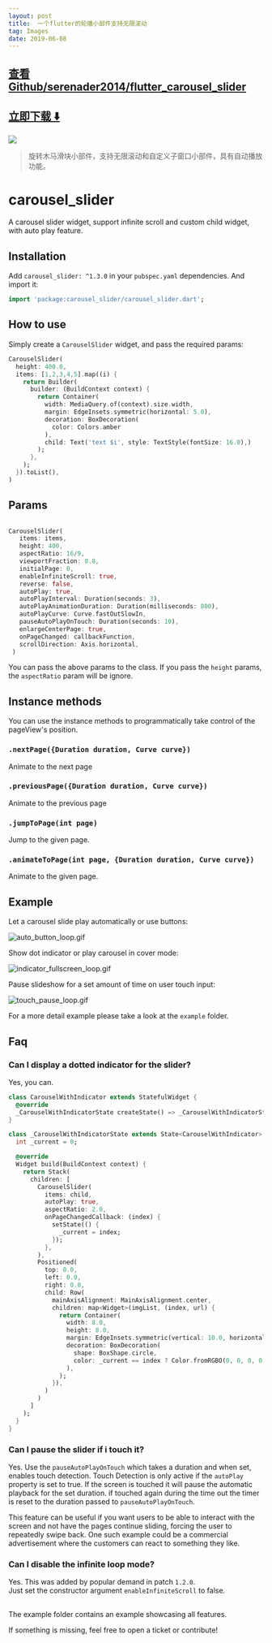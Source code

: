 ```yaml
---
layout: post
title:  一个flutter的轮播小部件支持无限滚动
tag: Images
date: 2019-06-08
---
```


 

## [查看Github/serenader2014/flutter_carousel_slider](http://github.com/serenader2014/flutter_carousel_slider)
## [立即下载 ️⬇️ ](https://codeload.github.com/serenader2014/flutter_carousel_slider/zip/master) 


 
![](https://flutterawesome.com/content/images/2018/09/flutter_carousel_slider.jpg)
 
>
> 旋转木马滑块小部件，支持无限滚动和自定义子窗口小部件，具有自动播放功能。
>

 
# carousel_slider

A carousel slider widget, support infinite scroll and custom child widget, with auto play feature.

## Installation

Add `carousel_slider: ^1.3.0` in your `pubspec.yaml` dependencies. And import it:

```dart
import 'package:carousel_slider/carousel_slider.dart';
```

## How to use

Simply create a `CarouselSlider` widget, and pass the required params:

```dart
CarouselSlider(
  height: 400.0,
  items: [1,2,3,4,5].map((i) {
    return Builder(
      builder: (BuildContext context) {
        return Container(
          width: MediaQuery.of(context).size.width,
          margin: EdgeInsets.symmetric(horizontal: 5.0),
          decoration: BoxDecoration(
            color: Colors.amber
          ),
          child: Text('text $i', style: TextStyle(fontSize: 16.0),)
        );
      },
    );
  }).toList(),
)
```

## Params

```dart

CarouselSlider(
   items: items,
   height: 400,
   aspectRatio: 16/9,
   viewportFraction: 0.8,
   initialPage: 0,
   enableInfiniteScroll: true,
   reverse: false,
   autoPlay: true,
   autoPlayInterval: Duration(seconds: 3),
   autoPlayAnimationDuration: Duration(milliseconds: 800),
   autoPlayCurve: Curve.fastOutSlowIn,
   pauseAutoPlayOnTouch: Duration(seconds: 10),
   enlargeCenterPage: true,
   onPageChanged: callbackFunction,
   scrollDirection: Axis.horizontal,
 )
```

You can pass the above params to the class. If you pass the `height` params, the `aspectRatio` param will be ignore.

## Instance methods

You can use the instance methods to programmatically take control of the pageView's position.

### `.nextPage({Duration duration, Curve curve})`

Animate to the next page

### `.previousPage({Duration duration, Curve curve})`

Animate to the previous page

### `.jumpToPage(int page)`

Jump to the given page.

### `.animateToPage(int page, {Duration duration, Curve curve})`

Animate to the given page.

## Example

Let a carousel slide play automatically or use buttons:

![auto_button_loop.gif](example/auto_button_loop.gif)

Show dot indicator or play carousel in cover mode:

![indicator_fullscreen_loop.gif](example/indicator_fullscreen_loop.gif)

Pause slideshow for a set amount of time on user touch input:

![touch_pause_loop.gif](example/touch_pause_loop.gif)

For a more detail example please take a look at the `example` folder.

## Faq

### Can I display a dotted indicator for the slider?

Yes, you can.

```dart
class CarouselWithIndicator extends StatefulWidget {
  @override
  _CarouselWithIndicatorState createState() => _CarouselWithIndicatorState();
}

class _CarouselWithIndicatorState extends State<CarouselWithIndicator> {
  int _current = 0;

  @override
  Widget build(BuildContext context) {
    return Stack(
      children: [
        CarouselSlider(
          items: child,
          autoPlay: true,
          aspectRatio: 2.0,
          onPageChangedCallback: (index) {
            setState(() {
              _current = index;
            });
          },
        ),
        Positioned(
          top: 0.0,
          left: 0.0,
          right: 0.0,
          child: Row(
            mainAxisAlignment: MainAxisAlignment.center,
            children: map<Widget>(imgList, (index, url) {
              return Container(
                width: 8.0,
                height: 8.0,
                margin: EdgeInsets.symmetric(vertical: 10.0, horizontal: 2.0),
                decoration: BoxDecoration(
                  shape: BoxShape.circle,
                  color: _current == index ? Color.fromRGBO(0, 0, 0, 0.9) : Color.fromRGBO(0, 0, 0, 0.4)
                ),
              );
            }),
          )
        )
      ]
    );
  }
}

```

### Can I pause the slider if i touch it?

Yes.
Use the `pauseAutoPlayOnTouch` which takes a duration and when set, enables touch detection.
Touch Detection is only active if the `autoPlay` property is set to true.
If the screen is touched it will pause the automatic playback for the set duration.
if touched again during the time out the timer is reset to the duration passed to `pauseAutoPlayOnTouch`.

This feature can be useful if you want users to be able to interact with the screen and not have the pages continue sliding, forcing the user to repeatedly swipe back.
One such example could be a commercial advertisement where the customers can react to something they like.

### Can I disable the infinite loop mode?

Yes. This was added by popular demand in patch `1.2.0`.  
Just set the constructor argument `enableInfiniteScroll` to false.

##

The example folder contains an example showcasing all features.

If something is missing, feel free to open a ticket or contribute!

